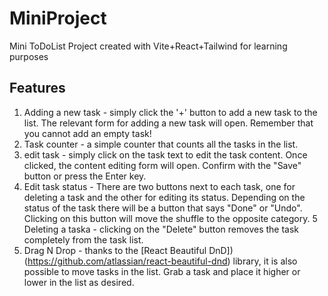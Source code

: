 # MiniProject

Mini ToDoList Project created with Vite+React+Tailwind for learning purposes

## Features

1. Adding a new task - simply click the '+' button to add a new task to the list. The relevant form for adding a new task will open. Remember that you cannot add an empty task!
2. Task counter - a simple counter that counts all the tasks in the list.
3. edit task - simply click on the task text to edit the task content. Once clicked, the content editing form will open. Confirm with the "Save" button or press the Enter key. 
4. Edit task status - There are two buttons next to each task, one for deleting a task and the other for editing its status. Depending on the status of the task there will be a button that says "Done" or "Undo". Clicking on this button will move the shuffle to the opposite category. 
5 Deleting a taska - clicking on the "Delete" button removes the task completely from the task list. 
6. Drag N Drop - thanks to the [React Beautiful DnD])(https://github.com/atlassian/react-beautiful-dnd) library, it is also possible to move tasks in the list. Grab a task and place it higher or lower in the list as desired. 
